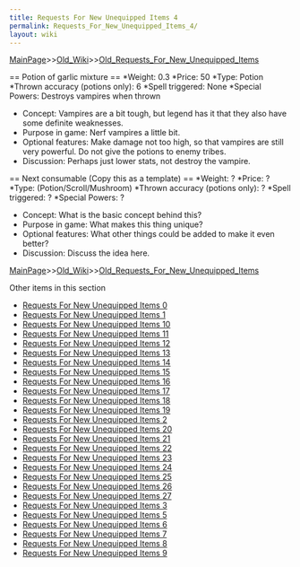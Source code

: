 ```yaml
---
title: Requests For New Unequipped Items 4
permalink: Requests_For_New_Unequipped_Items_4/
layout: wiki
---
```


[MainPage](/keeperrl_wiki/ "wikilink")>>[Old_Wiki](/keeperrl_wiki/Old_Wiki "wikilink")>>[Old_Requests_For_New_Unequipped_Items](/keeperrl_wiki/Old_Requests_For_New_Unequipped_Items "wikilink")

== Potion of garlic mixture ==
*Weight: 0.3
*Price: 50
*Type: Potion
*Thrown accuracy (potions only): 6
*Spell triggered: None
*Special Powers: Destroys vampires when thrown
* Concept: Vampires are a bit tough, but legend has it that they also have some definite weaknesses.
* Purpose in game: Nerf vampires a little bit.
* Optional features: Make damage not too high, so that vampires are still very powerful. Do not give the potions to enemy tribes.
* Discussion: Perhaps just lower stats, not destroy the vampire.

== Next consumable (Copy this as a template) ==
*Weight: ?
*Price: ?
*Type: (Potion/Scroll/Mushroom)
*Thrown accuracy (potions only): ?
*Spell triggered: ?
*Special Powers: ?
* Concept: What is the basic concept behind this?
* Purpose in game: What makes this thing unique?
* Optional features: What other things could be added to make it even better?
* Discussion: Discuss the idea here.

[MainPage](/keeperrl_wiki/ "wikilink")>>[Old_Wiki](/keeperrl_wiki/Old_Wiki "wikilink")>>[Old_Requests_For_New_Unequipped_Items](/keeperrl_wiki/Old_Requests_For_New_Unequipped_Items "wikilink")

Other items in this section
-    [Requests For New Unequipped Items 0](/keeperrl_wiki/Requests_For_New_Unequipped_Items_0 "wikilink")
-    [Requests For New Unequipped Items 1](/keeperrl_wiki/Requests_For_New_Unequipped_Items_1 "wikilink")
-    [Requests For New Unequipped Items 10](/keeperrl_wiki/Requests_For_New_Unequipped_Items_10 "wikilink")
-    [Requests For New Unequipped Items 11](/keeperrl_wiki/Requests_For_New_Unequipped_Items_11 "wikilink")
-    [Requests For New Unequipped Items 12](/keeperrl_wiki/Requests_For_New_Unequipped_Items_12 "wikilink")
-    [Requests For New Unequipped Items 13](/keeperrl_wiki/Requests_For_New_Unequipped_Items_13 "wikilink")
-    [Requests For New Unequipped Items 14](/keeperrl_wiki/Requests_For_New_Unequipped_Items_14 "wikilink")
-    [Requests For New Unequipped Items 15](/keeperrl_wiki/Requests_For_New_Unequipped_Items_15 "wikilink")
-    [Requests For New Unequipped Items 16](/keeperrl_wiki/Requests_For_New_Unequipped_Items_16 "wikilink")
-    [Requests For New Unequipped Items 17](/keeperrl_wiki/Requests_For_New_Unequipped_Items_17 "wikilink")
-    [Requests For New Unequipped Items 18](/keeperrl_wiki/Requests_For_New_Unequipped_Items_18 "wikilink")
-    [Requests For New Unequipped Items 19](/keeperrl_wiki/Requests_For_New_Unequipped_Items_19 "wikilink")
-    [Requests For New Unequipped Items 2](/keeperrl_wiki/Requests_For_New_Unequipped_Items_2 "wikilink")
-    [Requests For New Unequipped Items 20](/keeperrl_wiki/Requests_For_New_Unequipped_Items_20 "wikilink")
-    [Requests For New Unequipped Items 21](/keeperrl_wiki/Requests_For_New_Unequipped_Items_21 "wikilink")
-    [Requests For New Unequipped Items 22](/keeperrl_wiki/Requests_For_New_Unequipped_Items_22 "wikilink")
-    [Requests For New Unequipped Items 23](/keeperrl_wiki/Requests_For_New_Unequipped_Items_23 "wikilink")
-    [Requests For New Unequipped Items 24](/keeperrl_wiki/Requests_For_New_Unequipped_Items_24 "wikilink")
-    [Requests For New Unequipped Items 25](/keeperrl_wiki/Requests_For_New_Unequipped_Items_25 "wikilink")
-    [Requests For New Unequipped Items 26](/keeperrl_wiki/Requests_For_New_Unequipped_Items_26 "wikilink")
-    [Requests For New Unequipped Items 27](/keeperrl_wiki/Requests_For_New_Unequipped_Items_27 "wikilink")
-    [Requests For New Unequipped Items 3](/keeperrl_wiki/Requests_For_New_Unequipped_Items_3 "wikilink")
-    [Requests For New Unequipped Items 5](/keeperrl_wiki/Requests_For_New_Unequipped_Items_5 "wikilink")
-    [Requests For New Unequipped Items 6](/keeperrl_wiki/Requests_For_New_Unequipped_Items_6 "wikilink")
-    [Requests For New Unequipped Items 7](/keeperrl_wiki/Requests_For_New_Unequipped_Items_7 "wikilink")
-    [Requests For New Unequipped Items 8](/keeperrl_wiki/Requests_For_New_Unequipped_Items_8 "wikilink")
-    [Requests For New Unequipped Items 9](/keeperrl_wiki/Requests_For_New_Unequipped_Items_9 "wikilink")
